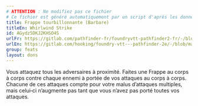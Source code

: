 ```yaml
---
# ATTENTION : Ne modifiez pas ce fichier
# Ce fichier est généré automatiquement par un script d'après les données du module Foundry VTT officiel et de sa traduction
title: Frappe tourbillonnante (Barbare)
titleEn: Whirlwind Strike
id: AGydz5DKJ2KHSO4S
urlFr: https://gitlab.com/pathfinder-fr/foundryvtt-pathfinder2-fr/-/blob/master/data/feats/AGydz5DKJ2KHSO4S.htm
urlEn: https://gitlab.com/hooking/foundry-vtt---pathfinder-2e/-/blob/master/packs/data/feats.db/whirlwind-strike.json
group: feats
layout: dons
---
```

Vous attaquez tous les adversaires à proximité. Faites une Frappe au corps à corps contre chaque ennemi à portée de vos attaques au corps à corps. Chacune de ces attaques compte pour votre malus d’attaques multiples, mais celui‑ci n’augmente pas tant que vous n’avez pas porté toutes vos attaques.


